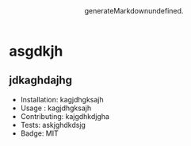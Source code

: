  
  <!DOCTYPE html>
  <html lang="en">
  <head>
    <meta charset="UTF-8">
    <meta http-equiv="X-UA-Compatible" content="ie=edge">
    <link rel="stylesheet" href="https://maxcdn.bootstrapcdn.com/bootstrap/4.0.0/css/bootstrap.min.css">
    <title>asgdkjh</title>
  </head>
  <body>
  <div class="jumbotron jumbotron-fluid">
  <header>generateMarkdownundefined.</header>
  <div class="container">
  <h1 class="display-4">asgdkjh</h1>
    <h2 class="display-4">jdkaghdajhg</h2>
    <ul class="list-group">
        <li class="list-group-item">Installation: kagjdhgksajh</li>
        <li class="list-group-item">Usage : kagjdhgksajh</li>
        <li class="list-group-item">Contributing: kajgdhkdjgha</li>
        <li class="list-group-item">Tests: askjghdkdsjg</li>
      <li class="list-group-item" id="badge">Badge: MIT</li> 
        </ul>
  </div>
</div>
